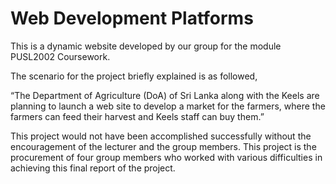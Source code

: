 <h1>Web Development Platforms</h1>

This is a dynamic website developed by our group for the module PUSL2002 Coursework.

The scenario for the project briefly explained is as followed,

“The Department of Agriculture (DoA) of Sri Lanka along with the Keels are planning to launch a web site to develop a market for the farmers, where the farmers can feed their harvest and Keels staff can buy them.”

This project would not have been accomplished successfully without the encouragement of the lecturer and the group members. This project is the procurement of four group members who worked with various difficulties in achieving this final report of the project.

